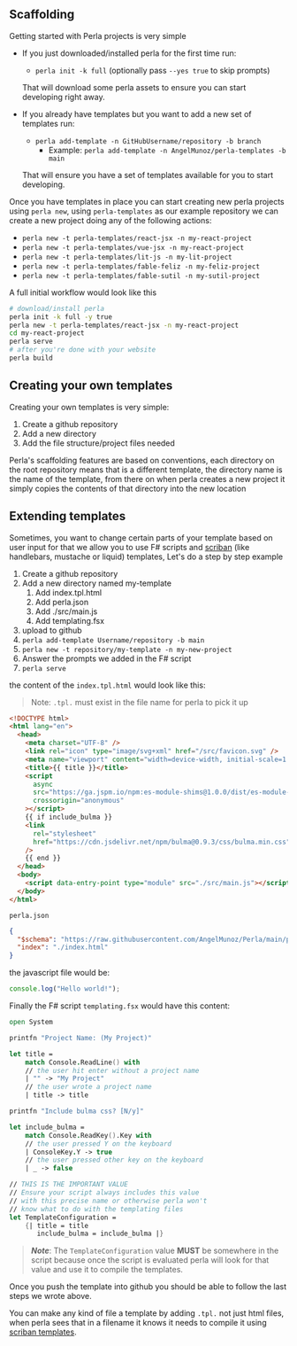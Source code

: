 [scriban]: https://github.com/scriban/scriban
[scriban templates]: https://github.com/scriban/scriban/blob/master/doc/language.md

## Scaffolding

Getting started with Perla projects is very simple

- If you just downloaded/installed perla for the first time run:

  - `perla init -k full` (optionally pass `--yes true` to skip prompts)

  That will download some perla assets to ensure you can start developing right away.

- If you already have templates but you want to add a new set of templates run:

  - `perla add-template -n GitHubUsername/repository -b branch`
    - Example: `perla add-template -n AngelMunoz/perla-templates -b main`

  That will ensure you have a set of templates available for you to start developing.

Once you have templates in place you can start creating new perla projects using `perla new`, using `perla-templates` as our example repository we can create a new project doing any of the following actions:

- `perla new -t perla-templates/react-jsx -n my-react-project`
- `perla new -t perla-templates/vue-jsx -n my-react-project`
- `perla new -t perla-templates/lit-js -n my-lit-project`
- `perla new -t perla-templates/fable-feliz -n my-feliz-project`
- `perla new -t perla-templates/fable-sutil -n my-sutil-project`

A full initial workflow would look like this

```sh
# download/install perla
perla init -k full -y true
perla new -t perla-templates/react-jsx -n my-react-project
cd my-react-project
perla serve
# after you're done with your website
perla build
```

## Creating your own templates

Creating your own templates is very simple:

1. Create a github repository
2. Add a new directory
3. Add the file structure/project files needed

Perla's scaffolding features are based on conventions, each directory on the root repository means that is a different template, the directory name is the name of the template, from there on when perla creates a new project it simply copies the contents of that directory into the new location

## Extending templates

Sometimes, you want to change certain parts of your template based on user input for that we allow you to use F# scripts and [scriban] (like handlebars, mustache or liquid) templates, Let's do a step by step example

1. Create a github repository
2. Add a new directory named my-template
   1. Add index.tpl.html
   2. Add perla.json
   3. Add ./src/main.js
   4. Add templating.fsx
3. upload to github
4. `perla add-template Username/repository -b main`
5. `perla new -t repository/my-template -n my-new-project`
6. Answer the prompts we added in the F# script
7. `perla serve`

the content of the `index.tpl.html` would look like this:

> Note: `.tpl.` must exist in the file name for perla to pick it up

```html
<!DOCTYPE html>
<html lang="en">
  <head>
    <meta charset="UTF-8" />
    <link rel="icon" type="image/svg+xml" href="/src/favicon.svg" />
    <meta name="viewport" content="width=device-width, initial-scale=1.0" />
    <title>{{ title }}</title>
    <script
      async
      src="https://ga.jspm.io/npm:es-module-shims@1.0.0/dist/es-module-shims.js"
      crossorigin="anonymous"
    ></script>
    {{ if include_bulma }}
    <link
      rel="stylesheet"
      href="https://cdn.jsdelivr.net/npm/bulma@0.9.3/css/bulma.min.css"
    />
    {{ end }}
  </head>
  <body>
    <script data-entry-point type="module" src="./src/main.js"></script>
  </body>
</html>
```

`perla.json`

```json
{
  "$schema": "https://raw.githubusercontent.com/AngelMunoz/Perla/main/perla.schema.json",
  "index": "./index.html"
}
```

the javascript file would be:

```javascript
console.log("Hello world!");
```

Finally the F# script `templating.fsx` would have this content:

```fsharp
open System

printfn "Project Name: (My Project)"

let title =
    match Console.ReadLine() with
    // the user hit enter without a project name
    | "" -> "My Project"
    // the user wrote a project name
    | title -> title

printfn "Include bulma css? [N/y]"

let include_bulma =
    match Console.ReadKey().Key with
    // the user pressed Y on the keyboard
    | ConsoleKey.Y -> true
    // the user pressed other key on the keyboard
    | _ -> false

// THIS IS THE IMPORTANT VALUE
// Ensure your script always includes this value
// with this precise name or otherwise perla won't
// know what to do with the templating files
let TemplateConfiguration =
    {| title = title
       include_bulma = include_bulma |}
```

> **_Note_**: The `TemplateConfiguration` value **MUST** be somewhere in the script because once the script is evaluated perla will look for that value and use it to compile the templates.

Once you push the template into github you should be able to follow the last steps we wrote above.

You can make any kind of file a template by adding `.tpl.` not just html files, when perla sees that in a filename it knows it needs to compile it using [scriban templates].
